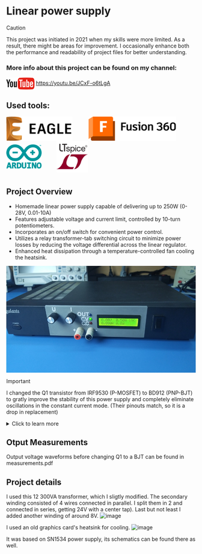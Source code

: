 # Linear power supply

> [!CAUTION]
> This project was initiated in 2021 when my skills were more limited. As a result, there might be areas for improvement. I occasionally enhance both the performance and readability of project files for better understanding.

### More info about this project can be found on my channel: 
<img align="center" height="32" src="images/logos/YT.png"> https://youtu.be/JCxF-o6tLgA

## Used tools:
<img align="center" height="64" src="images/logos/Eagle.png"> &nbsp;&nbsp;&nbsp;&nbsp; &nbsp;&nbsp;&nbsp;&nbsp; 
<img align="center"  height="64" src="images/logos/Fusion-360.png">&nbsp;&nbsp;&nbsp;&nbsp; &nbsp;&nbsp;&nbsp;&nbsp; <img align="center"  height="64" src="images/logos/Arduino.png">&nbsp;&nbsp;&nbsp;&nbsp; &nbsp;&nbsp;&nbsp;&nbsp; <img align="center"  height="84" src="images/logos/LTspice.jpg">
#

## Project Overview
- Homemade linear power supply capable of delivering up to 250W (0-28V, 0.01-10A)
- Features adjustable voltage and current limit, controlled by 10-turn potentiometers.
- Incorporates an on/off switch for convenient power control.
- Utilizes a relay transformer-tab switching circuit to minimize power losses by reducing the voltage differential across the linear regulator.
- Enhanced heat dissipation through a temperature-controlled fan cooling the heatsink.

<img align="center" src="images/pictures/psu_front.png"> 

> [!IMPORTANT]
> I changed the Q1 transistor from IRF9530 (P-MOSFET) to BD912 (PNP-BJT) to gratly improve the stability of this power supply and completely eliminate oscillations in the constant current mode. (Their pinouts match, so it is a drop in replacement)
> <details>
> <summary>Click to learn more</summary>
> After performing some simulations in LTspice, I figured out that simply changing the Q1 MOSFET to a BJT greatly improved the output response to input step:
>
> Before (with MOSFET):
> <image src="images/screenshots/old_step.png">
> After (with BJT):
> <image src="images/screenshots/new_step.png">
> (The bode plot also looks better)
> </details>

## Otput Measurements
Output voltage waveforms before changing Q1 to a BJT can be found in measurements.pdf

## Project details
I used this 12 300VA transformer, which I sligtly modified. The secondary winding consisted of 4 wires connected in parallel. I split them in 2 and connected in series, getting 24V with a center tap). Last but not least I added another winding of around 8V.
![image](https://user-images.githubusercontent.com/100617381/183007895-9f96c52b-03fa-483e-87bb-669523269e95.png)

I used an old graphics card's heatsink for cooling.
![image](https://user-images.githubusercontent.com/100617381/183007879-ed8218c8-d9f7-4f5c-a0ad-9686e3b1729e.png)

It was based on SN1534 power supply, its schematics can be found there as well.
